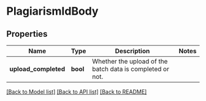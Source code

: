 # PlagiarismIdBody

## Properties
Name | Type | Description | Notes
------------ | ------------- | ------------- | -------------
**upload_completed** | **bool** | Whether the upload of the batch data is completed or not. | 

[[Back to Model list]](../README.md#documentation-for-models) [[Back to API list]](../README.md#documentation-for-api-endpoints) [[Back to README]](../README.md)

